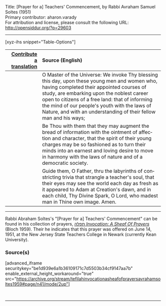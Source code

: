 <html>
<head></head>
<body>
Title: [Prayer for a] Teachers' Commencement, by Rabbi Avraham Samuel Soltes (1951)<br />
Primary contributor: aharon.varady<br />
For attribution and license, please consult the following URL: <a href="http://opensiddur.org/?p=29603">http://opensiddur.org/?p=29603</a>
<p />
<hr />

[xyz-ihs snippet="Table-Options"]<table style="margin-left: auto; margin-right: auto;" class="draggable">
<thead><tr><th id="x" style="text-align: right;"><a href="/contributing/upload/">Contribute a translation</a></th><th style="text-align: left;">Source (English)</th></tr></thead>
<tbody>
<tr><td style="vertical-align:top;">
<div class="liturgy" lang="he">

</span></div></td>
 
<td style="vertical-align:top;">
<div class="english" lang="en">
O Master of the Universe:
We invoke Thy blessing
this day,
upon these young men and women
who,
having completed their appointed courses of study,
are embarking
upon the noblest career
open
to citizens of a free land:
that of
informing the mind of our people's youth
with the laws of Nature,
and with an understanding of their fellow man
and his ways;
</div></td></tr>


<tr><td style="vertical-align:top;">
<div class="liturgy" lang="he">

</span></div></td>
 
<td style="vertical-align:top;">
<div class="english" lang="en">
Be Thou with them
that
they may augment
the bread of information
with
the ointment of affection
and character,
that
the spirit of their young charges
may be so fashioned
as to turn their minds
into an earnest
and loving desire
to move in harmony
with the laws of nature
and of a democratic society.
</div></td></tr>


<tr><td style="vertical-align:top;">
<div class="liturgy" lang="he">

</span></div></td>
 
<td style="vertical-align:top;">
<div class="english" lang="en">
Guide them,
O Father,
thru the labyrinths of constricting trivia
that strangle a teacher's soul,
that
their eyes may see the world
each day
as fresh
as it appeared to Adam
at Creation's dawn,
and in each child,
Thy Divine Spark,
O Lord,
who madest man
in Thine own image.
Amen.
</div></td></tr>
</tbody></table>

<hr />

Rabbi Abraham Soltes's "[Prayer for a] Teachers' Commencement" can be found in his collection of prayers, <a href="http://opensiddur.org/?p=27974">תפלה <em>Invocation: A Sheaf Of Prayers</em></a> (Bloch 1959). Their he indicates that this prayer was offered on June 14, 1951, at the New Jersey State Teachers College in Newark (currently Kean University).

<h3>Source(s)</h3>

[advanced_iframe securitykey="be1d939e6a1b36109171c7d5503b34cf9147aa7b" enable_external_height_workaround="true" src="https://archive.org/stream/tefilahinvocationasheafofprayersavrahamsoltes1959#page/n41/mode/2up"]

&nbsp;

<hr />

&nbsp;
</body>
</html>